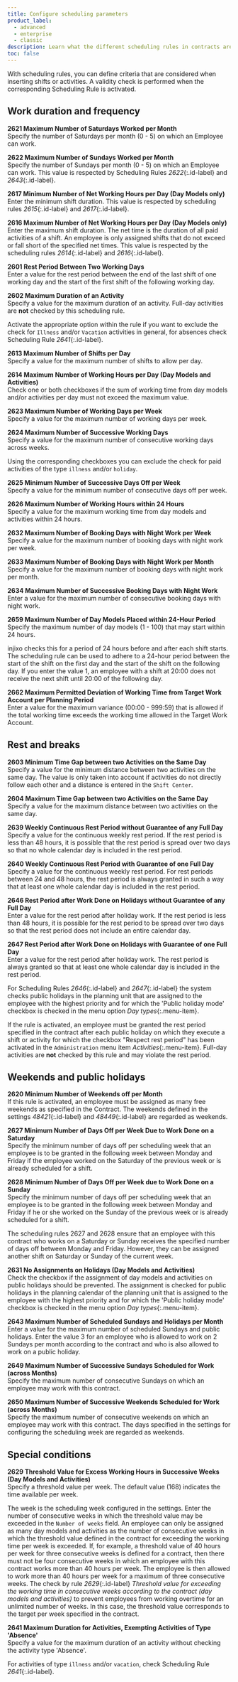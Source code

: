 ```yaml
---
title: Configure scheduling parameters
product_label:
  - advanced
  - enterprise
  - classic
description: Learn what the different scheduling rules in contracts are used for.
toc: false
---
```


With scheduling rules, you can define criteria that are considered when inserting shifts or activities. A validity check is performed when the corresponding Scheduling Rule is activated.

## Work duration and frequency

**2621 Maximum Number of Saturdays Worked per Month**  
Specify the number of Saturdays per month (0 - 5) on which an Employee can work.

**2622 Maximum Number of Sundays Worked per Month**  
Specify the number of Sundays per month (0 - 5) on which an Employee can work. This value is respected by Scheduling Rules _2622_{:.id-label} and _2643_{:.id-label}.

**2617 Minimum Number of Net Working Hours per Day (Day Models only)**  
Enter the minimum shift duration. This value is respected by scheduling rules _2615_{:.id-label} and _2617_{:.id-label}.

**2616 Maximum Number of Net Working Hours per Day (Day Models only)**  
Enter the maximum shift duration. The net time is the duration of all paid activities of a shift. An employee is only assigned shifts that do not exceed or fall short of the specified net times. This value is respected by the scheduling rules _2614_{:.id-label} and _2616_{:.id-label}.

**2601 Rest Period Between Two Working Days**  
Enter a value for the rest period between the end of the last shift of one working day and the start of the first shift of the following working day.

**2602 Maximum Duration of an Activity**  
Specify a value for the maximum duration of an activity. Full-day activities are **not** checked by this scheduling rule.

Activate the appropriate option within the rule if you want to exclude the check for `Illness` and/or `Vacation` activities in general, for absences check Scheduling Rule _2641_{:.id-label}.

**2613 Maximum Number of Shifts per Day**  
Specify a value for the maximum number of shifts to allow per day.

**2614 Maximum Number of Working Hours per Day (Day Models and Activities)**  
Check one or both checkboxes if the sum of working time from day models and/or activities per day must not exceed the maximum value.

**2623 Maximum Number of Working Days per Week**  
Specify a value for the maximum number of working days per week.

**2624 Maximum Number of Successive Working Days**  
Specify a value for the maximum number of consecutive working days across weeks.

Using the corresponding checkboxes you can exclude the check for paid activities of the type `illness` and/or `holiday`.

**2625 Minimum Number of Successive Days Off per Week**  
Specify a value for the minimum number of consecutive days off per week.

**2626 Maximum Number of Working Hours within 24 Hours**  
Specify a value for the maximum working time from day models and activities within 24 hours.

**2632 Maximum Number of Booking Days with Night Work per Week**  
Specify a value for the maximum number of booking days with night work per week.

**2633 Maximum Number of Booking Days with Night Work per Month**  
Specify a value for the maximum number of booking days with night work per month.

**2634 Maximum Number of Successive Booking Days with Night Work**  
Enter a value for the maximum number of consecutive booking days with night work.

**2659 Maximum Number of Day Models Placed within 24-Hour Period**  
Specify the maximum number of day models (1 - 100) that may start within 24 hours.

injixo checks this for a period of 24 hours before and after each shift starts. The scheduling rule can be used to adhere to a 24-hour period between the start of the shift on the first day and the start of the shift on the following day. If you enter the value 1, an employee with a shift at 20:00 does not receive the next shift until 20:00 of the following day.

**2662 Maximum Permitted Deviation of Working Time from Target Work Account per Planning Period**  
Enter a value for the maximum variance (00:00 - 999:59) that is allowed if the total working time exceeds the working time allowed in the Target Work Account.

## Rest and breaks

**2603 Minimum Time Gap between two Activities on the Same Day**  
Specify a value for the minimum distance between two activities on the same day. The value is only taken into account if activities do not directly follow each other and a distance is entered in the `Shift Center`.

**2604 Maximum Time Gap between two Activities on the Same Day**  
Specify a value for the maximum distance between two activities on the same day.

**2639 Weekly Continuous Rest Period without Guarantee of any Full Day**  
Specify a value for the continuous weekly rest period. If the rest period is less than 48 hours, it is possible that the rest period is spread over two days so that no whole calendar day is included in the rest period.

**2640 Weekly Continuous Rest Period with Guarantee of one Full Day**  
Specify a value for the continuous weekly rest period. For rest periods between 24 and 48 hours, the rest period is always granted in such a way that at least one whole calendar day is included in the rest period.

**2646 Rest Period after Work Done on Holidays without Guarantee of any Full Day**  
Enter a value for the rest period after holiday work. If the rest period is less than 48 hours, it is possible for the rest period to be spread over two days so that the rest period does not include an entire calendar day.

**2647 Rest Period after Work Done on Holidays with Guarantee of one Full Day**  
Enter a value for the rest period after holiday work. The rest period is always granted so that at least one whole calendar day is included in the rest period.

For Scheduling Rules _2646_{:.id-label} and _2647_{:.id-label} the system checks public holidays in the planning unit that are assigned to the employee with the highest priority and for which the 'Public holiday mode' checkbox is checked in the menu option _Day types_{:.menu-item}.

If the rule is activated, an employee must be granted the rest period specified in the contract after each public holiday on which they execute a shift or activity for which the checkbox "Respect rest period" has been activated in the `Administration` menu item _Activities_{:.menu-item}. Full-day activities are **not** checked by this rule and may violate the rest period.

## Weekends and public holidays

**2620 Minimum Number of Weekends off per Month**  
If this rule is activated, an employee must be assigned as many free weekends as specified in the Contract.
The weekends defined in the settings _48421_{:.id-label} and _48449_{:.id-label} are regarded as weekends.

**2627 Minimum Number of Days Off per Week Due to Work Done on a Saturday**  
Specify the minimum number of days off per scheduling week that an employee is to be granted in the following week between Monday and Friday if the employee worked on the Saturday of the previous week or is already scheduled for a shift.

**2628 Minimum Number of Days Off per Week due to Work Done on a Sunday**  
Specify the minimum number of days off per scheduling week that an employee is to be granted in the following week between Monday and Friday if he or she worked on the Sunday of the previous week or is already scheduled for a shift.

The scheduling rules 2627 and 2628 ensure that an employee with this contract who works on a Saturday or Sunday receives the specified number of days off between Monday and Friday. However, they can be assigned another shift on Saturday or Sunday of the current week.

**2631 No Assignments on Holidays (Day Models and Activities)**  
Check the checkbox if the assignment of day models and activities on public holidays should be prevented. The assignment is checked for public holidays in the planning calendar of the planning unit that is assigned to the employee with the highest priority and for which the 'Public holiday mode' checkbox is checked in the menu option _Day types_{:.menu-item}.

**2643 Maximum Number of Scheduled Sundays and Holidays per Month**  
Enter a value for the maximum number of scheduled Sundays and public holidays. Enter the value 3 for an employee who is allowed to work on 2 Sundays per month according to the contract and who is also allowed to work on a public holiday.

**2649 Maximum Number of Successive Sundays Scheduled for Work (across Months)**  
Specify the maximum number of consecutive Sundays on which an employee may work with this contract.

**2650 Maximum Number of Successive Weekends Scheduled for Work (across Months)**  
Specify the maximum number of consecutive weekends on which an employee may work with this contract. The days specified in the settings for configuring the scheduling week are regarded as weekends.

## Special conditions

**2629 Threshold Value for Excess Working Hours in Successive Weeks (Day Models and Activities)**  
Specify a threshold value per week. The default value (168) indicates the time available per week.

The week is the scheduling week configured in the settings. Enter the number of consecutive weeks in which the threshold value may be exceeded in the `Number of weeks` field. An employee can only be assigned as many day models and activities as the number of consecutive weeks in which the threshold value defined in the contract for exceeding the working time per week is exceeded. If, for example, a threshold value of 40 hours per week for three consecutive weeks is defined for a contract, then there must not be four consecutive weeks in which an employee with this contract works more than 40 hours per week. The employee is then allowed to work more than 40 hours per week for a maximum of three consecutive weeks. The check by rule _2629_{:.id-label} _Threshold value for exceeding the working time in consecutive weeks according to the contract (day models and activities)_ to prevent employees from working overtime for an unlimited number of weeks. In this case, the threshold value corresponds to the target per week specified in the contract.

**2641 Maximum Duration for Activities, Exempting Activities of Type 'Absence'**  
Specify a value for the maximum duration of an activity without checking the activity type 'Absence'.

For activities of type `illness` and/or `vacation`, check Scheduling Rule _2641_{:.id-label}.